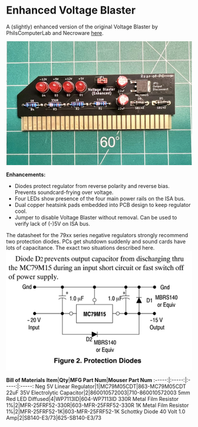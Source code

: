 # Enhanced Voltage Blaster
 A (slightly) enhanced version of the original Voltage Blaster by PhilsComputerLab and Necroware [here](https://youtu.be/y1-0giyLQIY).

![Finished Voltage Blaster](https://github.com/chadr/Enhanced-Voltage-Blaster/blob/main/img/blaster.jpg?raw=true)

**Enhancements:**
* Diodes protect regulator from reverse polarity and reverse bias. Prevents soundcard-frying over voltage.
* Four LEDs show presence of the four main power rails on the ISA bus.
* Dual copper heatsink pads embedded into PCB design to keep regulator cool.
* Jumper to disable Voltage Blaster without removal. Can be used to verify lack of (-)5V on ISA bus.

The datasheet for the 79xx series negative regulators strongly recommend two protection diodes. PCs get shutdown suddenly and sound cards have lots of capacitance. The exact two situations described here.
![Protection diode info](https://github.com/chadr/Enhanced-Voltage-Blaster/blob/main/img/protection_diodes.jpg?raw=true)

**Bill of Materials**
**Item**|**Qty**|**MFG Part Num**|**Mouser Part Num**
:-----:|:-----:|:-----:|:-----:
Neg 5V Linear Regulator|1|MC79M05CDT|863-MC79M05CDT
22uF 35V Electrolytic Capacitor|2|860010572003|710-860010572003
5mm Red LED Diffused|4|WP7113ID|604-WP7113ID
330R Metal Film Resistor 1%|2|MFR-25FRF52-330R|603-MFR-25FRF52-330R
1K Metal Film Resistor 1%|2|MFR-25FRF52-1K|603-MFR-25FRF52-1K
Schottky Diode 40 Volt 1.0 Amp|2|SB140-E3/73|625-SB140-E3/73
